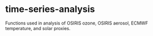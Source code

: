 # time-series-analysis
Functions used in analysis of OSIRIS ozone, OSIRIS aerosol, ECMWF temperature, and solar proxies.

